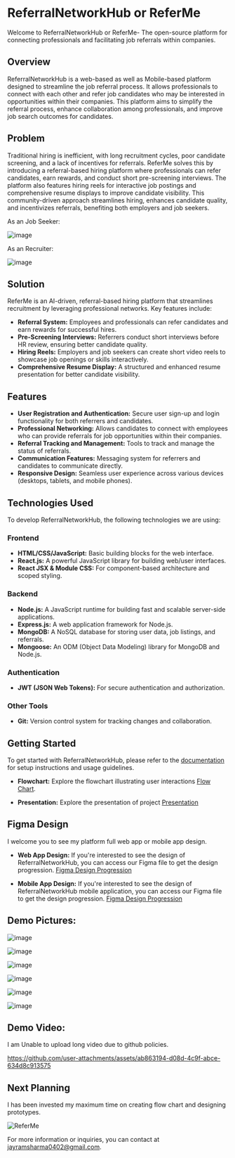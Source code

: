 # ReferralNetworkHub or ReferMe

Welcome to ReferralNetworkHub or ReferMe- The open-source platform for connecting professionals and facilitating job referrals within companies.

## Overview

ReferralNetworkHub is a web-based as well as Mobile-based platform designed to streamline the job referral process. It allows professionals to connect with each other and refer job candidates who may be interested in opportunities within their companies. This platform aims to simplify the referral process, enhance collaboration among professionals, and improve job search outcomes for candidates.

## Problem

Traditional hiring is inefficient, with long recruitment cycles, poor candidate screening, and a lack of incentives for referrals. ReferMe solves this by introducing a referral-based hiring platform where professionals can refer candidates, earn rewards, and conduct short pre-screening interviews. The platform also features hiring reels for interactive job postings and comprehensive resume displays to improve candidate visibility. This community-driven approach streamlines hiring, enhances candidate quality, and incentivizes referrals, benefiting both employers and job seekers.

As an Job Seeker: 

![image](https://github.com/user-attachments/assets/24c06ead-2e1f-4919-a26e-697fde502329)

As an Recruiter: 

![image](https://github.com/user-attachments/assets/d8110f95-9828-4b72-a5ba-19f6f31a3a49)

## Solution

ReferMe is an AI-driven, referral-based hiring platform that streamlines recruitment by leveraging professional networks. Key features include:

- **Referral System:** Employees and professionals can refer candidates and earn rewards for successful hires.
- **Pre-Screening Interviews:** Referrers conduct short interviews before HR review, ensuring better candidate quality.
- **Hiring Reels:** Employers and job seekers can create short video reels to showcase job openings or skills interactively.
- **Comprehensive Resume Display:** A structured and enhanced resume presentation for better candidate visibility.

## Features

- **User Registration and Authentication:** Secure user sign-up and login functionality for both referrers and candidates.
- **Professional Networking:** Allows candidates to connect with employees who can provide referrals for job opportunities within their companies.
- **Referral Tracking and Management:** Tools to track and manage the status of referrals.
- **Communication Features:** Messaging system for referrers and candidates to communicate directly.
- **Responsive Design:** Seamless user experience across various devices (desktops, tablets, and mobile phones).

## Technologies Used

To develop ReferralNetworkHub, the following technologies we are using:

### Frontend

- **HTML/CSS/JavaScript:** Basic building blocks for the web interface.
- **React.js:** A powerful JavaScript library for building web/user interfaces.
- **React JSX & Module CSS:** For component-based architecture and scoped styling.

### Backend

- **Node.js:** A JavaScript runtime for building fast and scalable server-side applications.
- **Express.js:** A web application framework for Node.js.
- **MongoDB:** A NoSQL database for storing user data, job listings, and referrals.
- **Mongoose:** An ODM (Object Data Modeling) library for MongoDB and Node.js.

### Authentication

- **JWT (JSON Web Tokens):** For secure authentication and authorization.

### Other Tools

- **Git:** Version control system for tracking changes and collaboration.

## Getting Started

To get started with ReferralNetworkHub, please refer to the [documentation](./Documentation/INSTALLATION.md) for setup instructions and usage guidelines.

- **Flowchart:** Explore the flowchart illustrating user interactions [Flow Chart](https://excalidraw.com/#json=fVIWvKMsb247NQFTL-6Kz,HWjEg-ke3HRe4l0x9cq0XQ).

- **Presentation:** Explore the presentation of project [Presentation](./Documentation/PRESENTATION.md)

## Figma Design 

I welcome you to see my platform full web app or mobile app design.

- **Web App Design:** If you're interested to see the design of ReferralNetworkHub, you can access our Figma file to get the design progression. [Figma Design Progression](https://www.figma.com/design/dpJsjrHIKQlMQfXYLTfebf/referralNetworkHub----Web-design?node-id=0-1&t=LeVcSBgwVnF9EU8P-1)

- **Mobile App Design:** If you're interested to see the design of ReferralNetworkHub mobile application, you can access our Figma file to get the design progression. [Figma Design Progression](https://www.figma.com/design/8QmSNdaw7PdOPMVGnpF9Au/ReferralNetworkHub?t=LeVcSBgwVnF9EU8P-1)

## Demo Pictures:

![image](https://github.com/user-attachments/assets/77421fdd-f759-403a-9851-351fe20a4fbb)

![image](https://github.com/user-attachments/assets/c02cf9a0-6887-46b4-be0f-57f0687884a7)

![image](https://github.com/user-attachments/assets/5af3fe82-3577-40f1-9927-51fef75edda0)

![image](https://github.com/user-attachments/assets/02a028fc-0c15-41ce-a670-4eea63310d89)

![image](https://github.com/user-attachments/assets/62b612b7-da5e-49dc-ac09-cf99e9bf8c68)

![image](https://github.com/user-attachments/assets/b21024f3-dabc-4c64-8cc9-6f0a01ca7799)

## Demo Video:

I am Unable to upload long video due to github policies.

https://github.com/user-attachments/assets/ab863194-d08d-4c9f-abce-634d8c913575

## Next Planning

I has been invested my maximum time on creating flow chart and designing prototypes.

![ReferMe](https://github.com/user-attachments/assets/cf900095-b16d-4be2-b604-7d86f9de33cc)

For more information or inquiries, you can contact at [jayramsharma0402@gmail.com](mailto:jayramsharma0402@gmail.com).



